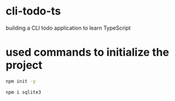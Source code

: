 # cli-todo-ts
building a CLI todo application to learn TypeScript

# used commands to initialize the project
```bash
npm init -y

npm i sqlite3
```